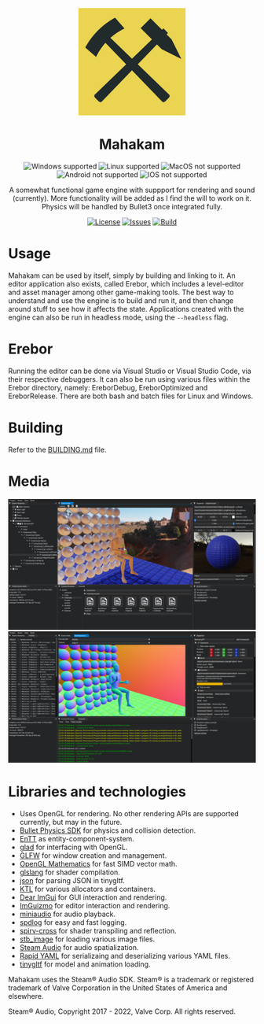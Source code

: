 <div align="center">
<img width=218 height=218 alt="Mahakam" src="/.github/Mahakam.png?raw=true" />
<h1>Mahakam</h1>

![Windows supported](https://img.shields.io/badge/Windows-win--64-green?style=flat-square)
![Linux supported](https://img.shields.io/badge/Linux-Ubuntu-green?style=flat-square)
![MacOS not supported](https://img.shields.io/badge/MacOS-Not%20Supported-red?style=flat-square)
![Android not supported](https://img.shields.io/badge/Android-Not%20Supported-red?style=flat-square)
![IOS not supported](https://img.shields.io/badge/IOS-Not%20Supported-red?style=flat-square)

<p>A somewhat functional game engine with suppport for rendering and sound (currently).
More functionality will be added as I find the will to work on it.
Physics will be handled by Bullet3 once integrated fully.</p>

[![License](https://img.shields.io/github/license/KredeGC/Mahakam?style=flat-square)](https://github.com/KredeGC/Mahakam/blob/master/LICENSE)
[![Issues](https://img.shields.io/github/issues/KredeGC/Mahakam?style=flat-square)](https://github.com/KredeGC/Mahakam/issues)
[![Build](https://img.shields.io/github/actions/workflow/status/KredeGC/Mahakam/main.yml?branch=master&style=flat-square)](https://github.com/KredeGC/Mahakam/actions/workflows/main.yml)

</div>

# Usage
Mahakam can be used by itself, simply by building and linking to it.
An editor application also exists, called Erebor, which includes a level-editor and asset manager among other game-making tools.
The best way to understand and use the engine is to build and run it, and then change around stuff to see how it affects the state.
Applications created with the engine can also be run in headless mode, using the `--headless` flag.

# Erebor
Running the editor can be done via Visual Studio or Visual Studio Code, via their respective debuggers.
It can also be run using various files within the Erebor directory, namely: EreborDebug, EreborOptimized and EreborRelease.
There are both bash and batch files for Linux and Windows.

# Building
Refer to the [BUILDING.md](BUILDING.md) file.

# Media
![Editor 1](https://github.com/KredeGC/Mahakam/blob/master/.github/media/editor1.png)
![Editor 2](https://github.com/KredeGC/Mahakam/blob/master/.github/media/editor2.png)

# Libraries and technologies
* Uses OpenGL for rendering. No other rendering APIs are supported currently, but may in the future.
* [Bullet Physics SDK](https://github.com/bulletphysics/bullet3) for physics and collision detection.
* [EnTT](https://github.com/skypjack/entt) as entity-component-system.
* [glad](https://github.com/Dav1dde/glad) for interfacing with OpenGL.
* [GLFW](https://github.com/glfw/glfw) for window creation and management.
* [OpenGL Mathematics](https://github.com/g-truc/glm) for fast SIMD vector math.
* [glslang](https://github.com/KhronosGroup/glslang) for shader compilation.
* [json](https://github.com/nlohmann/json) for parsing JSON in tinygltf.
* [KTL](https://github.com/KredeGC/KTL) for various allocators and containers.
* [Dear ImGui](https://github.com/ocornut/imgui) for GUI interaction and rendering.
* [ImGuizmo](https://github.com/CedricGuillemet/ImGuizmo) for editor interaction and rendering.
* [miniaudio](https://github.com/mackron/miniaudio) for audio playback.
* [spdlog](https://github.com/gabime/spdlog) for easy and fast logging.
* [spirv-cross](https://github.com/KhronosGroup/SPIRV-Cross) for shader transpiling and reflection.
* [stb_image](https://github.com/nothings/stb) for loading various image files.
* [Steam Audio](https://valvesoftware.github.io/steam-audio/) for audio spatialization.
* [Rapid YAML](https://github.com/biojppm/rapidyaml) for serializaing and deserializing various YAML files.
* [tinygltf](https://github.com/syoyo/tinygltf) for model and animation loading.

Mahakam uses the Steam&reg; Audio SDK. Steam&reg; is a trademark or registered trademark of Valve Corporation in the United States of America and elsewhere.

Steam&reg; Audio, Copyright 2017 - 2022, Valve Corp. All rights reserved.